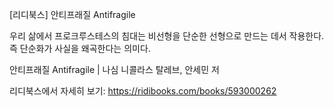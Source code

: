 [리디북스] 안티프래질 Antifragile

우리 삶에서 프로크루스테스의 침대는 비선형을 단순한 선형으로 만드는 데서 작용한다. 즉 단순화가 사실을 왜곡한다는 의미다.

안티프래질 Antifragile | 나심 니콜라스 탈레브, 안세민 저

리디북스에서 자세히 보기: https://ridibooks.com/books/593000262